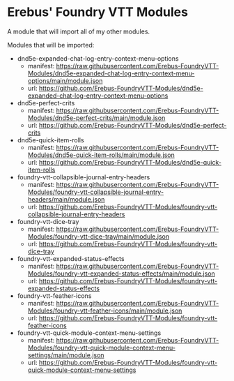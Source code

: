 # Erebus' Foundry VTT Modules

A module that will import all of my other modules.

Modules that will be imported:

- dnd5e-expanded-chat-log-entry-context-menu-options
  - manifest: https://raw.githubusercontent.com/Erebus-FoundryVTT-Modules/dnd5e-expanded-chat-log-entry-context-menu-options/main/module.json
  - url: https://github.com/Erebus-FoundryVTT-Modules/dnd5e-expanded-chat-log-entry-context-menu-options
- dnd5e-perfect-crits
  - manifest: https://raw.githubusercontent.com/Erebus-FoundryVTT-Modules/dnd5e-perfect-crits/main/module.json
  - url: https://github.com/Erebus-FoundryVTT-Modules/dnd5e-perfect-crits
- dnd5e-quick-item-rolls
  - manifest: https://raw.githubusercontent.com/Erebus-FoundryVTT-Modules/dnd5e-quick-item-rolls/main/module.json
  - url: https://github.com/Erebus-FoundryVTT-Modules/dnd5e-quick-item-rolls
- foundry-vtt-collapsible-journal-entry-headers
  - manifest: https://raw.githubusercontent.com/Erebus-FoundryVTT-Modules/foundry-vtt-collapsible-journal-entry-headers/main/module.json
  - url: https://github.com/Erebus-FoundryVTT-Modules/foundry-vtt-collapsible-journal-entry-headers
- foundry-vtt-dice-tray
  - manifest: https://raw.githubusercontent.com/Erebus-FoundryVTT-Modules/foundry-vtt-dice-tray/main/module.json
  - url: https://github.com/Erebus-FoundryVTT-Modules/foundry-vtt-dice-tray
- foundry-vtt-expanded-status-effects
  - manifest: https://raw.githubusercontent.com/Erebus-FoundryVTT-Modules/foundry-vtt-expanded-status-effects/main/module.json
  - url: https://github.com/Erebus-FoundryVTT-Modules/foundry-vtt-expanded-status-effects
- foundry-vtt-feather-icons
  - manifest: https://raw.githubusercontent.com/Erebus-FoundryVTT-Modules/foundry-vtt-feather-icons/main/module.json
  - url: https://github.com/Erebus-FoundryVTT-Modules/foundry-vtt-feather-icons
- foundry-vtt-quick-module-context-menu-settings
  - manifest: https://raw.githubusercontent.com/Erebus-FoundryVTT-Modules/foundry-vtt-quick-module-context-menu-settings/main/module.json
  - url: https://github.com/Erebus-FoundryVTT-Modules/foundry-vtt-quick-module-context-menu-settings
